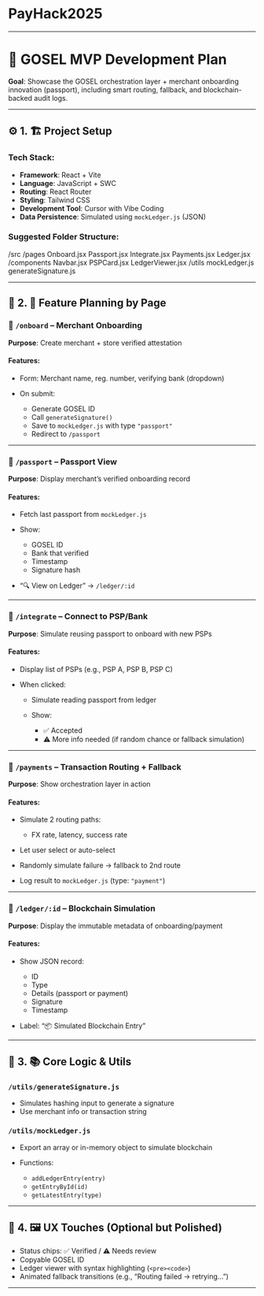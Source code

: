 # PayHack2025

---

# 🧩 GOSEL MVP Development Plan

**Goal**: Showcase the GOSEL orchestration layer + merchant onboarding innovation (passport), including smart routing, fallback, and blockchain-backed audit logs.

---

## ⚙️ 1. 🏗️ **Project Setup**

### Tech Stack:

- **Framework**: React + Vite
- **Language**: JavaScript + SWC
- **Routing**: React Router
- **Styling**: Tailwind CSS
- **Development Tool**: Cursor with Vibe Coding
- **Data Persistence**: Simulated using `mockLedger.js` (JSON)

### Suggested Folder Structure:

/src
/pages
Onboard.jsx
Passport.jsx
Integrate.jsx
Payments.jsx
Ledger.jsx
/components
Navbar.jsx
PSPCard.jsx
LedgerViewer.jsx
/utils
mockLedger.js
generateSignature.js

---

## 🧾 2. 📄 **Feature Planning by Page**

### 🔹 `/onboard` – Merchant Onboarding

**Purpose**: Create merchant + store verified attestation

#### Features:

- Form: Merchant name, reg. number, verifying bank (dropdown)
- On submit:

  - Generate GOSEL ID
  - Call `generateSignature()`
  - Save to `mockLedger.js` with type `"passport"`
  - Redirect to `/passport`

---

### 🔹 `/passport` – Passport View

**Purpose**: Display merchant’s verified onboarding record

#### Features:

- Fetch last passport from `mockLedger.js`
- Show:

  - GOSEL ID
  - Bank that verified
  - Timestamp
  - Signature hash

- “🔍 View on Ledger” → `/ledger/:id`

---

### 🔹 `/integrate` – Connect to PSP/Bank

**Purpose**: Simulate reusing passport to onboard with new PSPs

#### Features:

- Display list of PSPs (e.g., PSP A, PSP B, PSP C)
- When clicked:

  - Simulate reading passport from ledger
  - Show:

    - ✅ Accepted
    - ⚠️ More info needed (if random chance or fallback simulation)

---

### 🔹 `/payments` – Transaction Routing + Fallback

**Purpose**: Show orchestration layer in action

#### Features:

- Simulate 2 routing paths:

  - FX rate, latency, success rate

- Let user select or auto-select
- Randomly simulate failure → fallback to 2nd route
- Log result to `mockLedger.js` (type: `"payment"`)

---

### 🔹 `/ledger/:id` – Blockchain Simulation

**Purpose**: Display the immutable metadata of onboarding/payment

#### Features:

- Show JSON record:

  - ID
  - Type
  - Details (passport or payment)
  - Signature
  - Timestamp

- Label: “📦 Simulated Blockchain Entry”

---

## 🔐 3. 📚 **Core Logic & Utils**

### `/utils/generateSignature.js`

- Simulates hashing input to generate a signature
- Use merchant info or transaction string

### `/utils/mockLedger.js`

- Export an array or in-memory object to simulate blockchain
- Functions:

  - `addLedgerEntry(entry)`
  - `getEntryById(id)`
  - `getLatestEntry(type)`

---

## 🎨 4. 🖼️ UX Touches (Optional but Polished)

- Status chips: ✅ Verified / ⚠️ Needs review
- Copyable GOSEL ID
- Ledger viewer with syntax highlighting (`<pre><code>`)
- Animated fallback transitions (e.g., “Routing failed → retrying…”)

---
